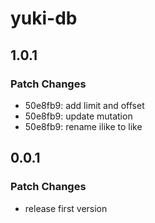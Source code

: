 # yuki-db

## 1.0.1

### Patch Changes

- 50e8fb9: add limit and offset
- 50e8fb9: update mutation
- 50e8fb9: rename ilike to like

## 0.0.1

### Patch Changes

- release first version
